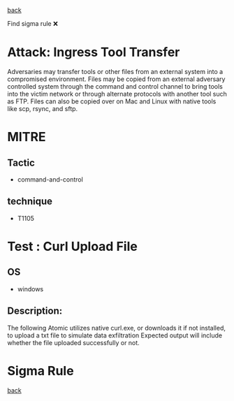 
[back](../index.md)

Find sigma rule :x: 

# Attack: Ingress Tool Transfer 

Adversaries may transfer tools or other files from an external system into a compromised environment. Files may be copied from an external adversary controlled system through the command and control channel to bring tools into the victim network or through alternate protocols with another tool such as FTP. Files can also be copied over on Mac and Linux with native tools like scp, rsync, and sftp.

# MITRE
## Tactic
  - command-and-control


## technique
  - T1105


# Test : Curl Upload File
## OS
  - windows


## Description:
The following Atomic utilizes native curl.exe, or downloads it if not installed, to upload a txt file to simulate data exfiltration
Expected output will include whether the file uploaded successfully or not.


# Sigma Rule


[back](../index.md)
